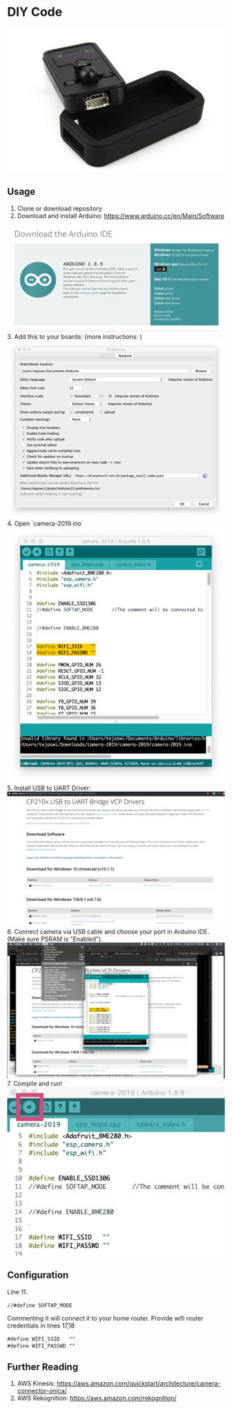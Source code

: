 # DIY Code
<img src='res/images/header.jpg'>

## Usage
1. Clone or download repository
2. Download and install Arduino:
  <https://www.arduino.cc/en/Main/Software>
<img src='res/images/arduino.png'>
3. Add this to your boards:
   <https://dl.espressif.com/dl/package_esp32_index.json>
    (more instructions:
<https://github.com/espressif/arduino-esp32/blob/master/docs/arduino-ide/boards_manager.md>)
<img src='res/images/aPref.png'>
4. Open `camera-2019.ino`
<img src='res/images/ide.png'>
5. Install USB to UART Driver:
   <https://www.silabs.com/products/development-tools/software/usb-to-uart-bridge-vcp-drivers>
<img src='res/images/driver.png'>
6. Connect camera via USB cable and choose your port in Arduino IDE.
   (Make sure PSRAM is "Enabled").
<img src='res/images/port.png'>
7. Compile and run!
<img src='res/images/run.png'>

## Configuration
Line 11.

```
//#define SOFTAP_MODE 
```

Commenting it will connect it to your home router.
Provide wifi router credentials in lines 17,18

```
#define WIFI_SSID   ""
#define WIFI_PASSWD ""
```

## Further Reading
1. AWS Kinesis: https://aws.amazon.com/quickstart/architecture/camera-connector-onica/
2. AWS Rekognition: https://aws.amazon.com/rekognition/
